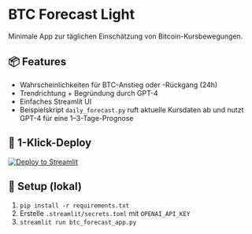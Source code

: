 # BTC Forecast Light

Minimale App zur täglichen Einschätzung von Bitcoin-Kursbewegungen.

## 📦 Features
- Wahrscheinlichkeiten für BTC-Anstieg oder -Rückgang (24h)
- Trendrichtung + Begründung durch GPT-4
- Einfaches Streamlit UI
- Beispielskript `daily_forecast.py` ruft aktuelle Kursdaten ab und nutzt GPT-4 für eine 1–3-Tage-Prognose

## 🚀 1-Klick-Deploy
[![Deploy to Streamlit](https://static.streamlit.io/badges/streamlit_badge_black_white.svg)](https://streamlit.io/)

## 🔧 Setup (lokal)
1. `pip install -r requirements.txt`
2. Erstelle `.streamlit/secrets.toml` mit `OPENAI_API_KEY`
3. `streamlit run btc_forecast_app.py`
